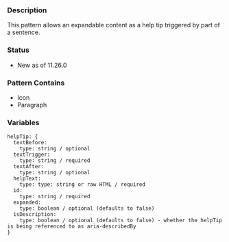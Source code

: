 ### Description
This pattern allows an expandable content as a help tip triggered by part of a sentence. 

### Status
* New as of 11.26.0

### Pattern Contains
* Icon
* Paragraph

### Variables
~~~
helpTip: {
  textBefore: 
    type: string / optional
  textTrigger: 
    type: string / required
  textAfter:
    type: string / optional
  helpText:
    type: type: string or raw HTML / required
  id: 
    type: string / required
  expanded: 
    type: boolean / optional (defaults to false)
  isDescription:
    type: boolean / optional (defaults to false) - whether the helpTip is being referenced to as aria-describedBy
}
~~~

